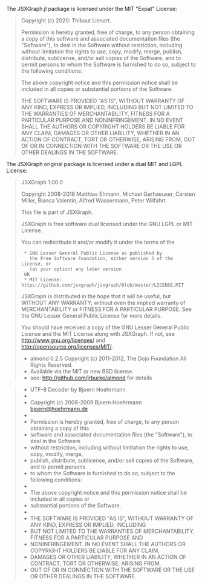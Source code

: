 The JSXGraph.jl package is licensed under the MIT "Expat" License:

> Copyright (c) 2020: Thibaut Lienart.
>
> Permission is hereby granted, free of charge, to any person obtaining a copy
> of this software and associated documentation files (the "Software"), to deal
> in the Software without restriction, including without limitation the rights
> to use, copy, modify, merge, publish, distribute, sublicense, and/or sell
> copies of the Software, and to permit persons to whom the Software is
> furnished to do so, subject to the following conditions:
>
> The above copyright notice and this permission notice shall be included in all
> copies or substantial portions of the Software.
>
> THE SOFTWARE IS PROVIDED "AS IS", WITHOUT WARRANTY OF ANY KIND, EXPRESS OR
> IMPLIED, INCLUDING BUT NOT LIMITED TO THE WARRANTIES OF MERCHANTABILITY,
> FITNESS FOR A PARTICULAR PURPOSE AND NONINFRINGEMENT. IN NO EVENT SHALL THE
> AUTHORS OR COPYRIGHT HOLDERS BE LIABLE FOR ANY CLAIM, DAMAGES OR OTHER
> LIABILITY, WHETHER IN AN ACTION OF CONTRACT, TORT OR OTHERWISE, ARISING FROM,
> OUT OF OR IN CONNECTION WITH THE SOFTWARE OR THE USE OR OTHER DEALINGS IN THE
> SOFTWARE.
>

The JSXGraph original package is licensed under a dual MIT and LGPL License:

>    JSXGraph 1.00.0
>
>    Copyright 2008-2018
>        Matthias Ehmann,
>        Michael Gerhaeuser,
>        Carsten Miller,
>        Bianca Valentin,
>        Alfred Wassermann,
>        Peter Wilfahrt
>
>    This file is part of JSXGraph.
>
>    JSXGraph is free software dual licensed under the GNU LGPL or MIT License.
>
>    You can redistribute it and/or modify it under the terms of the
>
>      * GNU Lesser General Public License as published by
>        the Free Software Foundation, either version 3 of the License, or
>        (at your option) any later version
>      OR
>      * MIT License: https://github.com/jsxgraph/jsxgraph/blob/master/LICENSE.MIT
>
>    JSXGraph is distributed in the hope that it will be useful,
>    but WITHOUT ANY WARRANTY; without even the implied warranty of
>    MERCHANTABILITY or FITNESS FOR A PARTICULAR PURPOSE.  See the
>    GNU Lesser General Public License for more details.
>
>    You should have received a copy of the GNU Lesser General Public License and
>    the MIT License along with JSXGraph. If not, see <http://www.gnu.org/licenses/> and <http://opensource.org/licenses/MIT/>.
>
> * almond 0.2.5 Copyright (c) 2011-2012, The Dojo Foundation All Rights Reserved.
> * Available via the MIT or new BSD license.
> * see: http://github.com/jrburke/almond for details

> * UTF-8 Decoder by Bjoern Hoehrmann
> *
> * Copyright (c) 2008-2009 Bjoern Hoehrmann <bjoern@hoehrmann.de>
> *
> * Permission is hereby granted, free of charge, to any person obtaining a copy of this
> * software and associated documentation files (the "Software"), to deal in the Software
> * without restriction, including without limitation the rights to use, copy, modify, merge,
> * publish, distribute, sublicense, and/or sell copies of the Software, and to permit persons
> * to whom the Software is furnished to do so, subject to the following conditions:
> *
> * The above copyright notice and this permission notice shall be included in all copies or
> * substantial portions of the Software.
> *
> * THE SOFTWARE IS PROVIDED "AS IS", WITHOUT WARRANTY OF ANY KIND, EXPRESS OR IMPLIED, INCLUDING
> * BUT NOT LIMITED TO THE WARRANTIES OF MERCHANTABILITY, FITNESS FOR A PARTICULAR PURPOSE AND
> * NONINFRINGEMENT. IN NO EVENT SHALL THE AUTHORS OR COPYRIGHT HOLDERS BE LIABLE FOR ANY CLAIM,
> * DAMAGES OR OTHER LIABILITY, WHETHER IN AN ACTION OF CONTRACT, TORT OR OTHERWISE, ARISING FROM,
> * OUT OF OR IN CONNECTION WITH THE SOFTWARE OR THE USE OR OTHER DEALINGS IN THE SOFTWARE.
